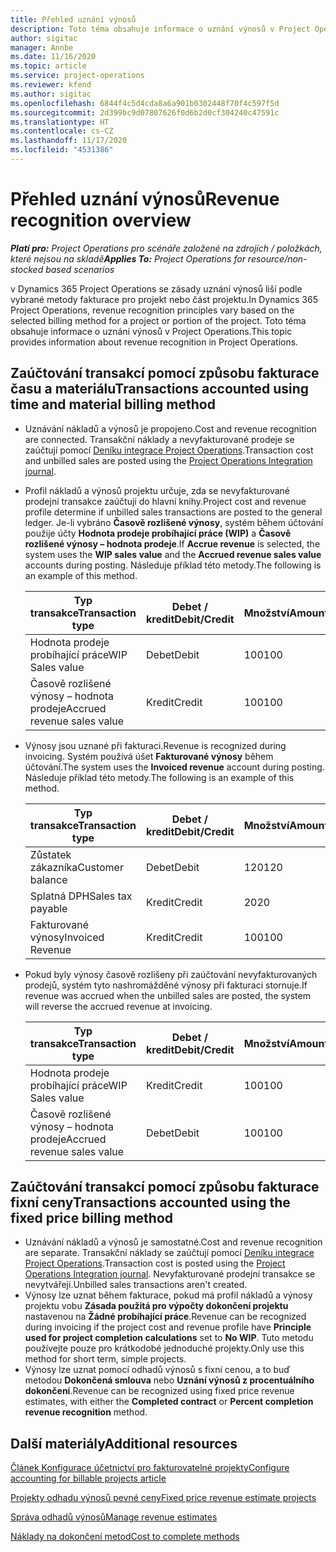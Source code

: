 ```yaml
---
title: Přehled uznání výnosů
description: Toto téma obsahuje informace o uznání výnosů v Project Operations.
author: sigitac
manager: Annbe
ms.date: 11/16/2020
ms.topic: article
ms.service: project-operations
ms.reviewer: kfend
ms.author: sigitac
ms.openlocfilehash: 6844f4c5d4cda8a6a901b0302448f70f4c597f5d
ms.sourcegitcommit: 2d399bc9d07807626f0d6b2d0cf304240c47591c
ms.translationtype: HT
ms.contentlocale: cs-CZ
ms.lasthandoff: 11/17/2020
ms.locfileid: "4531386"
---
```

# <a name="revenue-recognition-overview"></a><span data-ttu-id="214b5-103">Přehled uznání výnosů</span><span class="sxs-lookup"><span data-stu-id="214b5-103">Revenue recognition overview</span></span>

<span data-ttu-id="214b5-104">_**Platí pro:** Project Operations pro scénáře založené na zdrojích / položkách, které nejsou na skladě_</span><span class="sxs-lookup"><span data-stu-id="214b5-104">_**Applies To:** Project Operations for resource/non-stocked based scenarios_</span></span>

<span data-ttu-id="214b5-105">v Dynamics 365 Project Operations se zásady uznání výnosů liší podle vybrané metody fakturace pro projekt nebo část projektu.</span><span class="sxs-lookup"><span data-stu-id="214b5-105">In Dynamics 365 Project Operations, revenue recognition principles vary based on the selected billing method for a project or portion of the project.</span></span> <span data-ttu-id="214b5-106">Toto téma obsahuje informace o uznání výnosů v Project Operations.</span><span class="sxs-lookup"><span data-stu-id="214b5-106">This topic provides information about revenue recognition in Project Operations.</span></span>

## <a name="transactions-accounted-using-time-and-material-billing-method"></a><span data-ttu-id="214b5-107">Zaúčtování transakcí pomocí způsobu fakturace času a materiálu</span><span class="sxs-lookup"><span data-stu-id="214b5-107">Transactions accounted using time and material billing method</span></span>

- <span data-ttu-id="214b5-108">Uznávání nákladů a výnosů je propojeno.</span><span class="sxs-lookup"><span data-stu-id="214b5-108">Cost and revenue recognition are connected.</span></span> <span data-ttu-id="214b5-109">Transakční náklady a nevyfakturované prodeje se zaúčtují pomocí [Deníku integrace Project Operations](../project-accounting/project-operations-integration-journal.md).</span><span class="sxs-lookup"><span data-stu-id="214b5-109">Transaction cost and unbilled sales are posted using the [Project Operations Integration journal](../project-accounting/project-operations-integration-journal.md).</span></span>
- <span data-ttu-id="214b5-110">Profil nákladů a výnosů projektu určuje, zda se nevyfakturované prodejní transakce zaúčtují do hlavní knihy.</span><span class="sxs-lookup"><span data-stu-id="214b5-110">Project cost and revenue profile determine if unbilled sales transactions are posted to the general ledger.</span></span> <span data-ttu-id="214b5-111">Je-li vybráno **Časově rozlišené výnosy**, systém během účtování použije účty **Hodnota prodeje probíhající práce (WIP)** a **Časově rozlišené výnosy – hodnota prodeje**.</span><span class="sxs-lookup"><span data-stu-id="214b5-111">If **Accrue revenue** is selected, the system uses the **WIP sales value** and the **Accrued revenue sales value** accounts during posting.</span></span> <span data-ttu-id="214b5-112">Následuje příklad této metody.</span><span class="sxs-lookup"><span data-stu-id="214b5-112">The following is an example of this method.</span></span>  

  | <span data-ttu-id="214b5-113">Typ transakce</span><span class="sxs-lookup"><span data-stu-id="214b5-113">Transaction type</span></span> | <span data-ttu-id="214b5-114">Debet / kredit</span><span class="sxs-lookup"><span data-stu-id="214b5-114">Debit/Credit</span></span> | <span data-ttu-id="214b5-115">Množství</span><span class="sxs-lookup"><span data-stu-id="214b5-115">Amount</span></span> |
  | --- | --- | --- |
  | <span data-ttu-id="214b5-116">Hodnota prodeje probíhající práce</span><span class="sxs-lookup"><span data-stu-id="214b5-116">WIP Sales value</span></span> | <span data-ttu-id="214b5-117">Debet</span><span class="sxs-lookup"><span data-stu-id="214b5-117">Debit</span></span> | <span data-ttu-id="214b5-118">100</span><span class="sxs-lookup"><span data-stu-id="214b5-118">100</span></span> |
  | <span data-ttu-id="214b5-119">Časově rozlišené výnosy – hodnota prodeje</span><span class="sxs-lookup"><span data-stu-id="214b5-119">Accrued revenue sales value</span></span> | <span data-ttu-id="214b5-120">Kredit</span><span class="sxs-lookup"><span data-stu-id="214b5-120">Credit</span></span> | <span data-ttu-id="214b5-121">100</span><span class="sxs-lookup"><span data-stu-id="214b5-121">100</span></span> |

- <span data-ttu-id="214b5-122">Výnosy jsou uznané při fakturaci.</span><span class="sxs-lookup"><span data-stu-id="214b5-122">Revenue is recognized during invoicing.</span></span> <span data-ttu-id="214b5-123">Systém používá úšet **Fakturované výnosy** během účtování.</span><span class="sxs-lookup"><span data-stu-id="214b5-123">The system uses the **Invoiced revenue** account during posting.</span></span> <span data-ttu-id="214b5-124">Následuje příklad této metody.</span><span class="sxs-lookup"><span data-stu-id="214b5-124">The following is an example of this method.</span></span>  

  | <span data-ttu-id="214b5-125">Typ transakce</span><span class="sxs-lookup"><span data-stu-id="214b5-125">Transaction type</span></span> | <span data-ttu-id="214b5-126">Debet / kredit</span><span class="sxs-lookup"><span data-stu-id="214b5-126">Debit/Credit</span></span> | <span data-ttu-id="214b5-127">Množství</span><span class="sxs-lookup"><span data-stu-id="214b5-127">Amount</span></span> |
  | --- | --- | --- |
  | <span data-ttu-id="214b5-128">Zůstatek zákazníka</span><span class="sxs-lookup"><span data-stu-id="214b5-128">Customer balance</span></span> | <span data-ttu-id="214b5-129">Debet</span><span class="sxs-lookup"><span data-stu-id="214b5-129">Debit</span></span> | <span data-ttu-id="214b5-130">120</span><span class="sxs-lookup"><span data-stu-id="214b5-130">120</span></span> |
  | <span data-ttu-id="214b5-131">Splatná DPH</span><span class="sxs-lookup"><span data-stu-id="214b5-131">Sales tax payable</span></span> | <span data-ttu-id="214b5-132">Kredit</span><span class="sxs-lookup"><span data-stu-id="214b5-132">Credit</span></span> | <span data-ttu-id="214b5-133">20</span><span class="sxs-lookup"><span data-stu-id="214b5-133">20</span></span> |
  | <span data-ttu-id="214b5-134">Fakturované výnosy</span><span class="sxs-lookup"><span data-stu-id="214b5-134">Invoiced Revenue</span></span> | <span data-ttu-id="214b5-135">Kredit</span><span class="sxs-lookup"><span data-stu-id="214b5-135">Credit</span></span> | <span data-ttu-id="214b5-136">100</span><span class="sxs-lookup"><span data-stu-id="214b5-136">100</span></span> |

- <span data-ttu-id="214b5-137">Pokud byly výnosy časově rozlišeny při zaúčtování nevyfakturovaných prodejů, systém tyto nashromážděné výnosy při fakturaci stornuje.</span><span class="sxs-lookup"><span data-stu-id="214b5-137">If revenue was accrued when the unbilled sales are posted, the system will reverse the accrued revenue at invoicing.</span></span>

  | <span data-ttu-id="214b5-138">Typ transakce</span><span class="sxs-lookup"><span data-stu-id="214b5-138">Transaction type</span></span> | <span data-ttu-id="214b5-139">Debet / kredit</span><span class="sxs-lookup"><span data-stu-id="214b5-139">Debit/Credit</span></span> | <span data-ttu-id="214b5-140">Množství</span><span class="sxs-lookup"><span data-stu-id="214b5-140">Amount</span></span> |
  | --- | --- | --- |
  | <span data-ttu-id="214b5-141">Hodnota prodeje probíhající práce</span><span class="sxs-lookup"><span data-stu-id="214b5-141">WIP Sales value</span></span> | <span data-ttu-id="214b5-142">Kredit</span><span class="sxs-lookup"><span data-stu-id="214b5-142">Credit</span></span> | <span data-ttu-id="214b5-143">100</span><span class="sxs-lookup"><span data-stu-id="214b5-143">100</span></span> |
  | <span data-ttu-id="214b5-144">Časově rozlišené výnosy – hodnota prodeje</span><span class="sxs-lookup"><span data-stu-id="214b5-144">Accrued revenue sales value</span></span> | <span data-ttu-id="214b5-145">Debet</span><span class="sxs-lookup"><span data-stu-id="214b5-145">Debit</span></span> | <span data-ttu-id="214b5-146">100</span><span class="sxs-lookup"><span data-stu-id="214b5-146">100</span></span> |

## <a name="transactions-accounted-using-the-fixed-price-billing-method"></a><span data-ttu-id="214b5-147">Zaúčtování transakcí pomocí způsobu fakturace fixní ceny</span><span class="sxs-lookup"><span data-stu-id="214b5-147">Transactions accounted using the fixed price billing method</span></span>

- <span data-ttu-id="214b5-148">Uznávání nákladů a výnosů je samostatné.</span><span class="sxs-lookup"><span data-stu-id="214b5-148">Cost and revenue recognition are separate.</span></span> <span data-ttu-id="214b5-149">Transakční náklady se zaúčtují pomocí [Deníku integrace Project Operations](../project-accounting/project-operations-integration-journal.md).</span><span class="sxs-lookup"><span data-stu-id="214b5-149">Transaction cost is posted using the [Project Operations Integration journal](../project-accounting/project-operations-integration-journal.md).</span></span> <span data-ttu-id="214b5-150">Nevyfakturované prodejní transakce se nevytvářejí.</span><span class="sxs-lookup"><span data-stu-id="214b5-150">Unbilled sales transactions aren't created.</span></span>
- <span data-ttu-id="214b5-151">Výnosy lze uznat během fakturace, pokud má profil nákladů a výnosy projektu vobu **Zásada použitá pro výpočty dokončení projektu** nastavenou na **Žádné probíhající práce**.</span><span class="sxs-lookup"><span data-stu-id="214b5-151">Revenue can be recognized during invoicing if the project cost and revenue profile have **Principle used for project completion calculations** set to **No WIP**.</span></span> <span data-ttu-id="214b5-152">Tuto metodu používejte pouze pro krátkodobé jednoduché projekty.</span><span class="sxs-lookup"><span data-stu-id="214b5-152">Only use this method for short term, simple projects.</span></span>
- <span data-ttu-id="214b5-153">Výnosy lze uznat pomocí odhadů výnosů s fixní cenou, a to buď metodou **Dokončená smlouva** nebo **Uznání výnosů z procentuálního dokončení**.</span><span class="sxs-lookup"><span data-stu-id="214b5-153">Revenue can be recognized using fixed price revenue estimates, with either the **Completed contract** or **Percent completion revenue recognition** method.</span></span>

## <a name="additional-resources"></a><span data-ttu-id="214b5-154">Další materiály</span><span class="sxs-lookup"><span data-stu-id="214b5-154">Additional resources</span></span>
[<span data-ttu-id="214b5-155">Článek Konfigurace účetnictví pro fakturovatelné projekty</span><span class="sxs-lookup"><span data-stu-id="214b5-155">Configure accounting for billable projects article</span></span>](../project-accounting/configure-accounting-billable-projects.md)

[<span data-ttu-id="214b5-156">Projekty odhadu výnosů pevné ceny</span><span class="sxs-lookup"><span data-stu-id="214b5-156">Fixed price revenue estimate projects</span></span>](rev-rec-percentage-completion-method.md)

[<span data-ttu-id="214b5-157">Správa odhadů výnosů</span><span class="sxs-lookup"><span data-stu-id="214b5-157">Manage revenue estimates</span></span>](rev-rec-completed-contract-method.md)

[<span data-ttu-id="214b5-158">Náklady na dokončení metod</span><span class="sxs-lookup"><span data-stu-id="214b5-158">Cost to complete methods</span></span>](cost-complete-methods.md)
